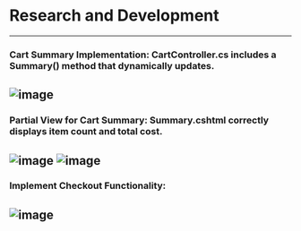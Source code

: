 # Research and Development
---
### Cart Summary Implementation: CartController.cs includes a Summary() method that dynamically updates.
![image](https://github.com/user-attachments/assets/f87673a6-0bcb-4340-9269-64c53e07f087)
---
### Partial View for Cart Summary: Summary.cshtml correctly displays item count and total cost.
![image](https://github.com/user-attachments/assets/faa70f98-c315-4430-970d-0944e05253ef)
![image](https://github.com/user-attachments/assets/a63f953a-b707-43dc-b601-628e93ad936e)
---
### Implement Checkout Functionality:
![image](https://github.com/user-attachments/assets/e643c3d5-a838-45d5-9079-71a9213a95ba)
---
### 



